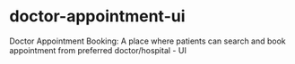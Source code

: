 # doctor-appointment-ui
Doctor Appointment Booking: A place where patients can search and book appointment from preferred doctor/hospital - UI
